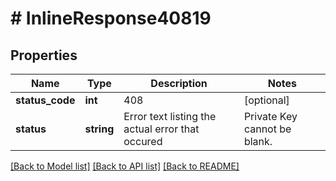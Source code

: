 # # InlineResponse40819

## Properties

Name | Type | Description | Notes
------------ | ------------- | ------------- | -------------
**status_code** | **int** | 408 | [optional]
**status** | **string** | Error text listing the actual error that occured | Private Key cannot be blank. | [optional]

[[Back to Model list]](../../README.md#models) [[Back to API list]](../../README.md#endpoints) [[Back to README]](../../README.md)
